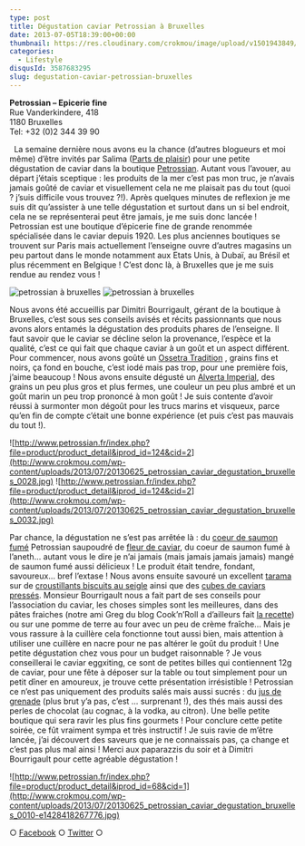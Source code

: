 ```yaml
---
type: post
title: Dégustation caviar Petrossian à Bruxelles
date: 2013-07-05T18:39:00+00:00
thumbnail: https://res.cloudinary.com/crokmou/image/upload/v1501943849/20130625_petrossian_caviar_degustation_bruxelles_0014.jpg
categories: 
  - Lifestyle
disqusId: 3587683295
slug: degustation-caviar-petrossian-bruxelles
---
```


**Petrossian – Epicerie fine**  
Rue Vanderkindere, 418  
1180 Bruxelles  
Tel: +32 (0)2 344 39 90

  La semaine dernière nous avons eu la chance (d’autres blogueurs et moi même) d’être invités par Salima ([Parts de plaisir](http://partsdeplaisir.blogspot.be/)) pour une petite dégustation de caviar dans la boutique [Petrossian](http://www.petrossian.fr/). Autant vous l’avouer, au départ j’étais sceptique : les produits de la mer c’est pas mon truc, je n’avais jamais goûté de caviar et visuellement cela ne me plaisait pas du tout (quoi ? j’suis difficile vous trouvez ?!). Après quelques minutes de reflexion je me suis dit qu’assister à une telle dégustation et surtout dans un si bel endroit, cela ne se représenterai peut être jamais, je me suis donc lancée ! Petrossian est une boutique d’épicerie fine de grande renommée spécialisée dans le caviar depuis 1920\. Les plus anciennes boutiques se trouvent sur Paris mais actuellement l’enseigne ouvre d’autres magasins un peu partout dans le monde notamment aux Etats Unis, à Dubaï, au Brésil et plus récemment en Belgique ! C’est donc là, à Bruxelles que je me suis rendue au rendez vous !

![petrossian à bruxelles](http://www.crokmou.com/wp-content/uploads/2013/07/20130625_petrossian_caviar_degustation_bruxelles_0005.jpg) ![petrossian à bruxelles](http://www.crokmou.com/wp-content/uploads/2013/07/20130625_petrossian_caviar_degustation_bruxelles_0019.jpg)

Nous avons été accueillis par Dimitri Bourrigault, gérant de la boutique à Bruxelles, c’est sous ses conseils avisés et récits passionnants que nous avons alors entamés la dégustation des produits phares de l’enseigne. Il faut savoir que le caviar se décline selon la provenance, l’espèce et la qualité, c’est ce qui fait que chaque caviar à un goût et un aspect différent. Pour commencer, nous avons goûté un [Ossetra Tradition](http://www.petrossian.fr/index.php?file=product/product_detail&iprod_id=414&cid=2) , grains fins et noirs, ça fond en bouche, c’est iodé mais pas trop, pour une première fois, j’aime beaucoup ! Nous avons ensuite dégusté un [Alverta Imperial](http://www.petrossian.fr/index.php?file=product/product_detail&iprod_id=124&cid=2), des grains un peu plus gros et plus fermes, une couleur un peu plus ambré et un goût marin un peu trop prononcé à mon goût ! Je suis contente d’avoir réussi à surmonter mon dégoût pour les trucs marins et visqueux, parce qu’en fin de compte c’était une bonne expérience (et puis c’est pas mauvais du tout !).

![http://www.petrossian.fr/index.php?file=product/product_detail&iprod_id=124&cid=2](http://www.crokmou.com/wp-content/uploads/2013/07/20130625_petrossian_caviar_degustation_bruxelles_0028.jpg) ![http://www.petrossian.fr/index.php?file=product/product_detail&iprod_id=124&cid=2](http://www.crokmou.com/wp-content/uploads/2013/07/20130625_petrossian_caviar_degustation_bruxelles_0032.jpg)

Par chance, la dégustation ne s’est pas arrêtée là : du [coeur de saumon fumé](http://www.petrossian.fr/index.php?file=product/product_detail&iprod_id=20&cid=4) Petrossian saupoudré de [fleur de caviar](http://www.petrossian.fr/index.php?file=product/product_detail&iprod_id=900&cid=2), du coeur de saumon fumé à l’aneth… autant vous le dire je n’ai jamais (mais jamais jamais jamais) mangé de saumon fumé aussi délicieux ! Le produit était tendre, fondant, savoureux… bref l’extase ! Nous avons ensuite savouré un excellent [tarama](http://www.petrossian.fr/index.php?file=product/product_detail&iprod_id=24&cid=4) sur de [croustillants biscuits au seigle](http://www.petrossian.fr/index.php?file=product/product_detail&iprod_id=943&cid=4) ainsi que des [cubes de caviars pressés](http://www.petrossian.fr/index.php?file=product/product_detail&iprod_id=830&cid=2). Monsieur Bourrigault nous a fait part de ses conseils pour l’association du caviar, les choses simples sont les meilleures, dans des pâtes fraiches (notre ami Greg du blog Cook’n’Roll a d’ailleurs fait [la recette](http://cookandroll.canalblog.com/archives/2013/07/05/27549574.html)) ou sur une pomme de terre au four avec un peu de crème fraîche… Mais je vous rassure à la cuillère cela fonctionne tout aussi bien, mais attention à utiliser une cuillère en nacre pour ne pas altérer le goût du produit ! Une petite dégustation chez vous pour un budget raisonnable ? Je vous conseillerai le caviar eggxiting, ce sont de petites billes qui contiennent 12g de caviar, pour une fête à déposer sur la table ou tout simplement pour un petit dîner en amoureux, je trouve cette présentation irrésistible ! Petrossian ce n’est pas uniquement des produits salés mais aussi sucrés : du [jus de grenade](http://www.petrossian.fr/index.php?file=product/product_detail&iprod_id=68&cid=1) (plus brut y’a pas, c’est … surprenant !), des thés mais aussi des perles de chocolat (au cognac, à la vodka, au citron). Une belle petite boutique qui sera ravir les plus fins gourmets ! Pour conclure cette petite soirée, ce fût vraiment sympa et très instructif ! Je suis ravie de m’être lancée, j’ai découvert des saveurs que je ne connaissais pas, ça change et c’est pas plus mal ainsi ! Merci aux paparazzis du soir et à Dimitri Bourrigault pour cette agréable dégustation !

![http://www.petrossian.fr/index.php?file=product/product_detail&iprod_id=68&cid=1](http://www.crokmou.com/wp-content/uploads/2013/07/20130625_petrossian_caviar_degustation_bruxelles_0010-e1428418267776.jpg)

○ [Facebook](https://www.facebook.com/crokmou.blog) ○ [Twitter](https://twitter.com/Crokmou) ○